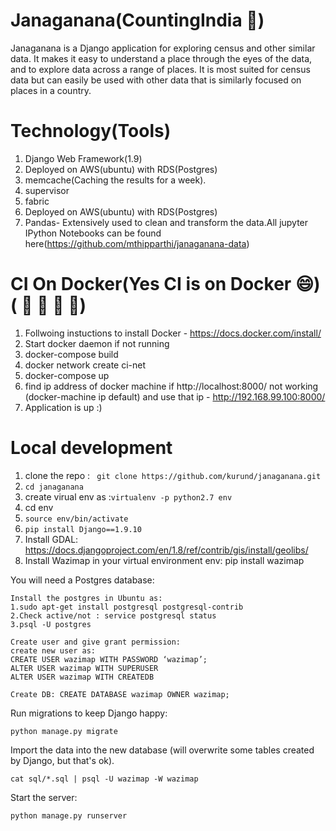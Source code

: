 # Janaganana(CountingIndia :elephant:)

Janaganana is a Django application for exploring census and other similar data. It makes it easy to understand a place through the eyes of the data, and to explore data across a range of places. It is most suited for census data but can easily be used with other data that is similarly focused on places in a country.

# Technology(Tools)

1. Django Web Framework(1.9)
2. Deployed on AWS(ubuntu) with RDS(Postgres)
2. memcache(Caching the results for a week).
3. supervisor
4. fabric
5. Deployed on AWS(ubuntu) with RDS(Postgres)
6. Pandas- Extensively used to clean and transform the data.All jupyter IPython Notebooks can be found here(https://github.com/mthipparthi/janaganana-data)

# CI On Docker(Yes CI is on Docker :smile:)  ( :star2: :star2: :star2: :star2:)

1. Follwoing instuctions to install Docker  - https://docs.docker.com/install/
2. Start docker daemon if not running
3. docker-compose build
4. docker network create ci-net
5. docker-compose up
6. find ip address of docker machine if http://localhost:8000/ not working (docker-machine ip default) 
and use that ip - http://192.168.99.100:8000/
7. Application is up :)

# Local development
1. clone the repo : `` git clone https://github.com/kurund/janaganana.git``
2. ``cd janaganana``
3. create virual env as :``virtualenv -p python2.7 env``
4. cd env
5. ``source env/bin/activate``
6. ``pip install Django==1.9.10``
7. Install GDAL: https://docs.djangoproject.com/en/1.8/ref/contrib/gis/install/geolibs/
8. Install Wazimap in your virtual environment env: pip install wazimap

You will need a Postgres database:


```
Install the postgres in Ubuntu as:
1.sudo apt-get install postgresql postgresql-contrib
2.Check active/not : service postgresql status
3.psql -U postgres

Create user and give grant permission:
create new user as:
CREATE USER wazimap WITH PASSWORD ‘wazimap’;
ALTER USER wazimap WITH SUPERUSER
ALTER USER wazimap WITH CREATEDB

Create DB: CREATE DATABASE wazimap OWNER wazimap;

```

Run migrations to keep Django happy:
```
python manage.py migrate
```

Import the data into the new database (will overwrite some tables created by Django, but that's ok).
```
cat sql/*.sql | psql -U wazimap -W wazimap
```

Start the server:
```
python manage.py runserver
```
